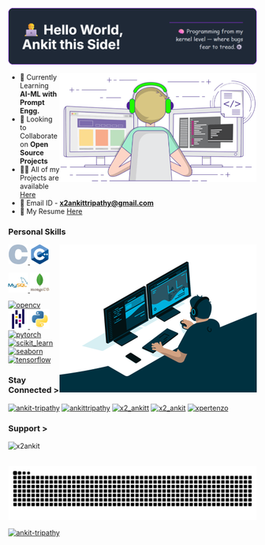 <!-- Banner Centered -->
<p align="center">
  <img src="https://raw.githubusercontent.com/Ankit-Tripathy/Ankit-Tripathy/main/assets/banner.png" alt="Banner" />
</p>
<img align="right" alt="Coding" width="400" src="https://raw.githubusercontent.com/Ankit-Tripathy/Ankit-Tripathy/main/assets/coding.gif" />



- 🌱 Currently Learning **AI-ML with Prompt Engg.**
- 👯 Looking to Collaborate on **Open Source Projects**
- 👨‍💻 All of my Projects are available [Here](Updating)
- 📧 Email ID - **x2ankittripathy@gmail.com**
- 📄 My Resume [Here](Updating)

</p>

<h3 align="left">Personal Skills</h3>
<p align="left"> <a href="https://www.cprogramming.com/" target="_blank" rel="noreferrer"> <img src="https://raw.githubusercontent.com/devicons/devicon/master/icons/c/c-original.svg" alt="c" width="40" height="40"/> </a> <a href="https://www.w3schools.com/cpp/" target="_blank" rel="noreferrer"> <img src="https://raw.githubusercontent.com/devicons/devicon/master/icons/cplusplus/cplusplus-original.svg" alt="cplusplus" width="40" height="40"/> </a> 
  
<img align="right" alt="Coding" width="400" src="https://raw.githubusercontent.com/Ankit-Tripathy/Ankit-Tripathy/main/assets/coding2.gif" />
  
<a href="https://www.mysql.com/" target="_blank" rel="noreferrer"> <img src="https://raw.githubusercontent.com/devicons/devicon/master/icons/mysql/mysql-original-wordmark.svg" alt="mysql" width="40" height="40"/> </a> <a href="https://www.mongodb.com/" target="_blank" rel="noreferrer"> <img src="https://raw.githubusercontent.com/devicons/devicon/master/icons/mongodb/mongodb-original-wordmark.svg" alt="mongodb" width="40" height="40"/> </a>

<a href="https://opencv.org/" target="_blank" rel="noreferrer"> <img src="https://www.vectorlogo.zone/logos/opencv/opencv-icon.svg" alt="opencv" width="40" height="40"/> </a> <a href="https://pandas.pydata.org/" target="_blank" rel="noreferrer"> <img src="https://raw.githubusercontent.com/devicons/devicon/2ae2a900d2f041da66e950e4d48052658d850630/icons/pandas/pandas-original.svg" alt="pandas" width="40" height="40"/> </a> <a href="https://www.python.org" target="_blank" rel="noreferrer"> <img src="https://raw.githubusercontent.com/devicons/devicon/master/icons/python/python-original.svg" alt="python" width="40" height="40"/> </a> <a href="https://pytorch.org/" target="_blank" rel="noreferrer"> <img src="https://www.vectorlogo.zone/logos/pytorch/pytorch-icon.svg" alt="pytorch" width="40" height="40"/> </a> <a href="https://scikit-learn.org/" target="_blank" rel="noreferrer"> <img src="https://upload.wikimedia.org/wikipedia/commons/0/05/Scikit_learn_logo_small.svg" alt="scikit_learn" width="40" height="40"/> </a> <a href="https://seaborn.pydata.org/" target="_blank" rel="noreferrer"> <img src="https://seaborn.pydata.org/_images/logo-mark-lightbg.svg" alt="seaborn" width="40" height="40"/> </a> <a href="https://www.tensorflow.org" target="_blank" rel="noreferrer"> <img src="https://www.vectorlogo.zone/logos/tensorflow/tensorflow-icon.svg" alt="tensorflow" width="40" height="40"/> </a> </p>



<h3 align="left">Stay Connected ></h3>
<p align="left">
<a href="https://linkedin.com/in/ankit-tripathy" target="blank"><img align="center" src="https://raw.githubusercontent.com/rahuldkjain/github-profile-readme-generator/master/src/images/icons/Social/linked-in-alt.svg" alt="ankit-tripathy" height="30" width="40" /></a>
<a href="https://www.leetcode.com/ankittripathy" target="blank"><img align="center" src="https://raw.githubusercontent.com/rahuldkjain/github-profile-readme-generator/master/src/images/icons/Social/leet-code.svg" alt="ankittripathy" height="30" width="40" /></a>
<a href="https://twitter.com/x2_ankitt" target="blank"><img align="center" src="https://img.freepik.com/free-vector/new-2023-twitter-logo-x-icon-design_1017-45418.jpg?t=st=1749232347~exp=1749235947~hmac=128638ad94078168df1d22aa72a9f308e8b46866c92f9c766a39c8b7f573e069&w=1380" alt="x2_ankitt" height="30" width="40" /></a>
<a href="https://instagram.com/x2_ankit" target="blank"><img align="center" src="https://raw.githubusercontent.com/rahuldkjain/github-profile-readme-generator/master/src/images/icons/Social/instagram.svg" alt="x2_ankit" height="30" width="40" /></a>
<a href="https://www.youtube.com/@XpertenzoYT" target="blank"><img align="center" src="https://raw.githubusercontent.com/rahuldkjain/github-profile-readme-generator/master/src/images/icons/Social/youtube.svg" alt="xpertenzo" height="30" width="40" /></a>
  
<h3 align="left">Support > </h3>
<p><a href="https://www.buymeacoffee.com/x2ankit"> <img align="left" src="https://cdn.buymeacoffee.com/buttons/v2/default-yellow.png" height="50" width="210" alt="x2ankit" /></a></p><br><br>

<picture>
  <source media="(prefers-color-scheme: dark)" srcset="https://raw.githubusercontent.com/ankit-tripathy/ankit-tripathy/output/github-snake-dark.svg" />
  <source media="(prefers-color-scheme: light)" srcset="https://raw.githubusercontent.com/ankit-tripathy/ankit-tripathy/output/github-snake.svg" />
  <img alt="github-snake" src="https://raw.githubusercontent.com/ankit-tripathy/ankit-tripathy/output/github-snake.svg" />
</picture>
<p align="left"> <a href="https://github.com/ryo-ma/github-profile-trophy"><img src="https://github-profile-trophy.vercel.app/?username=ankit-tripathy" alt="ankit-tripathy" /></a> </p>
